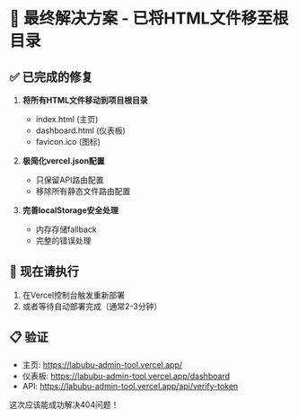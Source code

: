 # 🎯 最终解决方案 - 已将HTML文件移至根目录

## ✅ 已完成的修复
1. **将所有HTML文件移动到项目根目录**
   - index.html (主页)
   - dashboard.html (仪表板)
   - favicon.ico (图标)

2. **极简化vercel.json配置**
   - 只保留API路由配置
   - 移除所有静态文件路由配置

3. **完善localStorage安全处理**
   - 内存存储fallback
   - 完整的错误处理

## 🚀 现在请执行
1. 在Vercel控制台触发重新部署
2. 或者等待自动部署完成（通常2-3分钟）

## 📋 验证
- 主页: https://labubu-admin-tool.vercel.app/
- 仪表板: https://labubu-admin-tool.vercel.app/dashboard
- API: https://labubu-admin-tool.vercel.app/api/verify-token

这次应该能成功解决404问题！ 